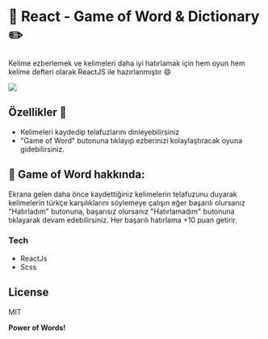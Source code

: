 # :book: React - Game of Word & Dictionary :pencil2:

Kelime ezberlemek ve kelimeleri daha iyi hatırlamak için hem oyun hem kelime defteri olarak ReactJS ile hazırlanmıştır :smile:

![](https://i.gyazo.com/bb7cde3d287b7430bbce1443b653909e.gif)

## Özellikler :book:

  - Kelimeleri kaydedip telafuzlarını dinleyebilirsiniz
  - "Game of Word" butonuna tıklayıp ezberinizi kolaylaştıracak oyuna gidebilirsiniz.


## :robot: Game of Word hakkında:

Ekrana gelen daha önce kaydettiğiniz kelimelerin telafuzunu duyarak kelimelerin türkçe karşılıklarını söylemeye çalışın eğer başarılı olursanız "Hatırladım" butonuna, başarısız olursanız "Hatırlamadım" butonuna tıklayarak devam edebilirsiniz. Her başarılı hatırlama +10 puan getirir. 


### Tech

* ReactJs
* Scss





License
----

MIT


**Power of Words!**
